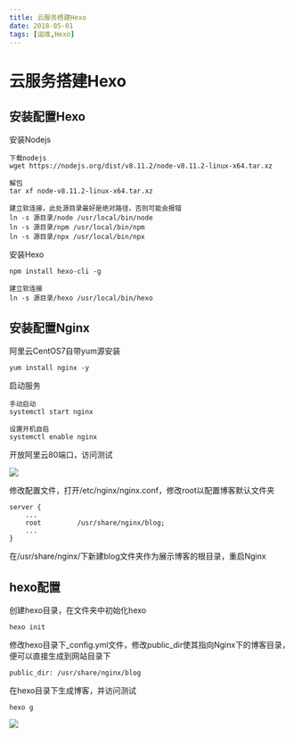 ```yaml
---
title: 云服务搭建Hexo
date: 2018-05-01
tags: [运维,Hexo]
---
```

# 云服务搭建Hexo
## 安装配置Hexo

安装Nodejs

```
下载nodejs
wget https://nodejs.org/dist/v8.11.2/node-v8.11.2-linux-x64.tar.xz

解包
tar xf node-v8.11.2-linux-x64.tar.xz

建立软连接，此处源目录最好是绝对路径，否则可能会报错
ln -s 源目录/node /usr/local/bin/node
ln -s 源目录/npm /usr/local/bin/npm
ln -s 源目录/npx /usr/local/bin/npx
```

安装Hexo

```
npm install hexo-cli -g

建立软连接
ln -s 源目录/hexo /usr/local/bin/hexo
```

## 安装配置Nginx

阿里云CentOS7自带yum源安装

```
yum install nginx -y
```

启动服务

```
手动启动
systemctl start nginx

设置开机自启
systemctl enable nginx
```

开放阿里云80端口，访问测试

![](http://wx2.sinaimg.cn/large/be961c2aly1fs9yb2mhahj21cp0ggq3z.jpg)

修改配置文件，打开/etc/nginx/nginx.conf，修改root以配置博客默认文件夹

```
server {
    ...
    root         /usr/share/nginx/blog;
    ...
}
```

在/usr/share/nginx/下新建blog文件夹作为展示博客的根目录，重启Nginx



## hexo配置

创建hexo目录，在文件夹中初始化hexo

```
hexo init
```

修改hexo目录下_config.yml文件，修改public_dir使其指向Nginx下的博客目录，便可以直接生成到网站目录下

```
public_dir: /usr/share/nginx/blog
```

在hexo目录下生成博客，并访问测试

```
hexo g
```

![](http://wx2.sinaimg.cn/large/be961c2aly1fs9yb5asiij21fu0u0wv0.jpg)